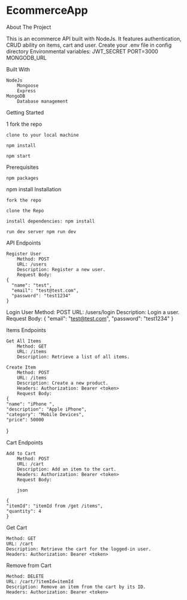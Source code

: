 # EcommerceApp

About The Project

This is an ecommerce API built with NodeJs. It features authentication, CRUD ability on items, cart and user. 
Create your .env file in config directory
Environmental variables:
JWT_SECRET
PORT=3000
MONGODB_URL

Built With

    NodeJs
        Mongoose
        Express
    MongoDB
        Database management

Getting Started

1 fork the repo

    clone to your local machine

    npm install

    npm start

Prerequisites

    npm packages

npm install
Installation

    fork the repo

    clone the Repo

    install dependencies: npm install

    run dev server npm run dev

API Endpoints

    Register User
        Method: POST
        URL: /users
        Description: Register a new user.
        Request Body:
    {
      "name": "test",
      "email": "test@test.com",
      "password": "test1234"
    }

Login User
    Method: POST
    URL: /users/login
    Description: Login a user.
    Request Body:
    {
      "email": "test@test.com",
      "password": "test1234"
    }

Items Endpoints

    Get All Items
        Method: GET
        URL: /items
        Description: Retrieve a list of all items.
        
    Create Item
        Method: POST
        URL: /items
        Description: Create a new product.
        Headers: Authorization: Bearer <token>
        Request Body:
    {
    "name": "iPhone ",
    "description": "Apple iPhone",
    "category": "Mobile Devices",
    "price": 50000
}

Cart Endpoints

    Add to Cart
        Method: POST
        URL: /cart
        Description: Add an item to the cart.
        Headers: Authorization: Bearer <token>
        Request Body:

        json

    {
    "itemId": "itemId from /get /items",
    "quantity": 4
    }

Get Cart

    Method: GET
    URL: /cart
    Description: Retrieve the cart for the logged-in user.
    Headers: Authorization: Bearer <token>

Remove from Cart

    Method: DELETE
    URL: /cart/?itemId=itemId
    Description: Remove an item from the cart by its ID.
    Headers: Authorization: Bearer <token>
